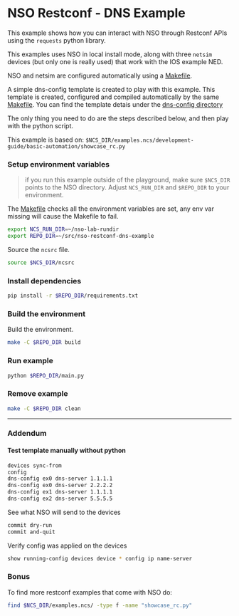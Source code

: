 # NSO Restconf - DNS Example

This example shows how you can interact with NSO through Restconf APIs using the `requests` python library.

This examples uses NSO in local install mode, along with three `netsim` devices (but only one is really used) that work with the IOS example NED.

NSO and netsim are configured automatically using a [Makefile](Makefile).

A simple dns-config template is created to play with this example. This template is created, configured and compiled automatically by the same [Makefile](Makefile). You can find the template detais under the [dns-config directory](dns-config/)

The only thing you need to do are the steps described below, and then play with the python script.

This example is based on: `$NCS_DIR/examples.ncs/development-guide/basic-automation/showcase_rc.py`

### Setup environment variables

> if you run this example outside of the playground, make sure `$NCS_DIR` points to the NSO directory. Adjust `NCS_RUN_DIR` and `$REPO_DIR` to your environment.

The [Makefile](Makefile) checks all the environment variables are set, any env var missing will cause the Makefile to fail.

```bash
export NCS_RUN_DIR=~/nso-lab-rundir
export REPO_DIR=~/src/nso-restconf-dns-example
```

Source the `ncsrc` file.

```bash
source $NCS_DIR/ncsrc
```

### Install dependencies

```bash
pip install -r $REPO_DIR/requirements.txt
```

### Build the environment

Build the environment.

```bash
make -C $REPO_DIR build
```

### Run example

```bash
python $REPO_DIR/main.py
```

### Remove example

```bash
make -C $REPO_DIR clean
```

---

### Addendum

#### Test template manually without python

```bash
devices sync-from
config
dns-config ex0 dns-server 1.1.1.1
dns-config ex0 dns-server 2.2.2.2
dns-config ex1 dns-server 1.1.1.1
dns-config ex2 dns-server 5.5.5.5
```

See what NSO will send to the devices

```bash
commit dry-run
commit and-quit
```

Verify config was applied on the devices

```bash
show running-config devices device * config ip name-server
```

### Bonus

To find more restconf examples that come with NSO do:

```bash
find $NCS_DIR/examples.ncs/ -type f -name "showcase_rc.py"
```
